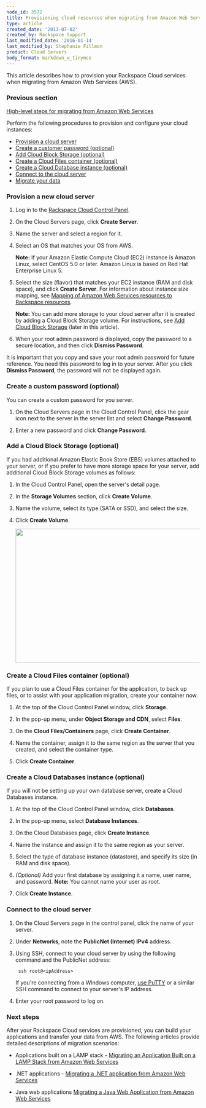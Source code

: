 ```yaml
---
node_id: 3572
title: Provisioning cloud resources when migrating from Amazon Web Services
type: article
created_date: '2013-07-02'
created_by: Rackspace Support
last_modified_date: '2016-01-14'
last_modified_by: Stephanie Fillmon
product: Cloud Servers
body_format: markdown_w_tinymce
---
```


This article describes how to provision your Rackspace Cloud services when migrating from Amazon Web Services (AWS).

### Previous section
[High-level steps for migrating from Amazon Web Services](/how-to/high-level-steps-for-migrating-from-amazon-web-services)

Perform the following procedures to provision and configure your cloud instances:

- [Provision a cloud server]("#provision")
- [Create a customer password (optional)]("#root")
- [Add Cloud Block Storage (optional)]("#addblock")
- [Create a Cloud Files container (optional)]("#filecontainer")
- [Create a Cloud Database instance (optional)]("#createinstance")
- [Connect to the cloud server]("#connectserver")
- [Migrate your data]("migrate")

<a name="provision"> </a>
### Provision a new cloud server

1. Log in to the [Rackspace Cloud Control Panel](https://mycloud.rackspace.com).

2. On the Cloud Servers page, click **Create Server**.

3. Name the server and select a region for it.

4. Select an OS that matches your OS from AWS.

    **Note:** If your Amazon Elastic Compute Cloud (EC2) instance is Amazon Linux, select CentOS 5.0 or later. Amazon Linux is based on Red Hat Enterprise Linux 5.

5. Select the size (flavor) that matches your EC2 instance (RAM and disk space), and click **Create Server**.
    For information about instance size mapping, see [Mapping of Amazon Web Services resources to Rackspace resources](/how-to/mapping-of-amazon-web-services-resources-to-rackspace-resources).

	**Note:** You can add more storage to your cloud server after it is created by adding a Cloud Block Storage volume. For instructions, see [Add Cloud Block Storage]("#addblock") (later in this article).
6. When your root admin password is displayed, copy the password to a secure location, and then click **Dismiss Password**.

<a name="root"> </a>

It is important that you copy and save your root admin password for future reference. You need this password to log in to your server. After you click **Dismiss Password**, the password will not be displayed again.

### Create a custom password (optional)

You can create a custom password for you server.

1. On the Cloud Servers page in the Cloud Control Panel, click the gear icon next to the server in the server list and select **Change Password**.

2. Enter a new password and click **Change Password**.

<a name="addblock"> </a>
### Add a Cloud Block Storage (optional)

If you had additional Amazon Elastic Book Store (EBS) volumes attached to your server, or if you prefer to have more storage space for your server, add additional Cloud Block Storage volumes as follows:</p>

1. In the Cloud Control Panel, open the server's detail page.

2. In the **Storage Volumes** section, click **Create Volume**.

3. Name the volume, select its type (SATA or SSD), and select the size.

4. Click **Create Volume**.

    <img alt="" height="349" src="https://8026b2e3760e2433679c-fffceaebb8c6ee053c935e8915a3fbe7.ssl.cf2.rackcdn.com/field/image/Step%201-3.png" width="543" />

<a name="filecontainer"> </a>
### Create a Cloud Files container (optional)

If you plan to use a Cloud Files container for the application, to back up files, or to assist with your application migration, create your container now.

1. At the top of the Cloud Control Panel window, click **Storage**.

2. In the pop-up menu, under **Object Storage and CDN**, select **Files**.

3. On the **Cloud Files/Containers** page, click **Create Container**.

4. Name the container, assign it to the same region as the server that you created, and select the container type.

5. Click **Create Container**.


<a name="createinstance"> </a>
### Create a Cloud Databases instance (optional)

If you will not be setting up your own database server, create a Cloud Databases instance.

1. At the top of the Cloud Control Panel window, click **Databases**.

2. In the pop-up menu, select **Database Instances**.

3. On the Cloud Databases page, click **Create Instance**.

4. Name the instance and assign it to the same region as your server.

5. Select the type of database instance (datastore), and specify its size (in RAM and disk space).

6. *(Optional)* Add your first database by assigning it a name, user name, and password.
    **Note:** You cannot name your user as root.

7. Click **Create Instance**.

<a name="connectserver"> </a>
### Connect to the cloud server

1. On the Cloud Servers page in the control panel, click the name of your server.

2. Under **Networks**, note the <strong>PublicNet (Internet) IPv4</strong> address.

3. Using SSH, connect to your cloud server by using the following command and the PublicNet address:

        ssh root@<ipAddress>

    If you're connecting from a Windows computer, [use PuTTY](/how-to/connecting-to-linux-from-windows-by-using-putty) or a similar SSH command to connect to your server's IP address.

4. Enter your root password to log on.

<a name="migrate"> </a>
### Next steps

After your Rackspace Cloud services are provisioned, you can build your applications and transfer your data from AWS. The following articles provide detailed descriptions of migration scenarios:

- Applications built on a LAMP stack - [Migrating an Application Built on a LAMP Stack from Amazon Web Services](/how-to/migrating-an-application-built-on-a-lamp-stack-from-amazon-web-services)

- .NET applications - [Migrating a .NET application from Amazon Web Services](/how-to/migrating-a-net-application-from-amazon-web-services)

- Java web applications [Migrating a Java Web Application from Amazon Web Services](/how-to/migrating-a-java-web-application-from-amazon-web-services)
